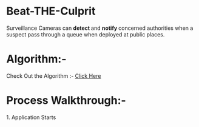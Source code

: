 # Beat-THE-Culprit
Surveillance Cameras can <strong> detect </strong> and <strong> notify </strong> concerned authorities when a suspect pass through a queue when deployed at public places.
<h1> Algorithm:- </h1>
<p>
  Check Out the Algorithm :- <a href="https://github.com/thesurajkmr/Beat-THE-Culprit/blob/main/Beat%20The%20Culprit%20Algorithm.pdf">Click Here</a>
</p>
<h1>Process Walkthrough:-</h1>
1. Application Starts


